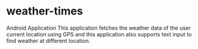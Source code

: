# weather-times
Android Application
This application fetches the weather data of the user current location using GPS and this application also supports text
input to find weather at different location.
